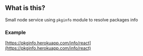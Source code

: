 ## What is this?

Small node service using `pkginfo` module to resolve packages info

### Example

[https://pkginfo.herokuapp.com/info/react](https://pkginfo.herokuapp.com/info/react)
